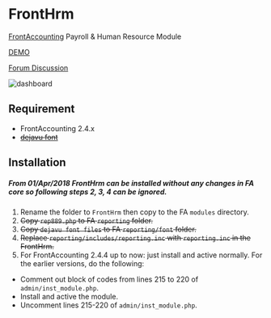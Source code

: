 # FrontHrm
[FrontAccounting](http://frontaccounting.com/) Payroll & Human Resource Module

[DEMO](http://notrinos.com/fa/index.php)

[Forum Discussion](http://frontaccounting.com/punbb/viewtopic.php?id=6860)

![dashboard](https://a.fsdn.com/con/app/proj/fronthrm/screenshots/Untitled-6972.png)

Requirement
-----------
- FrontAccounting 2.4.x
- ~~[dejavu font](http://frontaccounting.com/wb3/modules/download_gallery/dlc.php?file=57)~~

Installation
------------
##### From 01/Apr/2018 FrontHrm can be installed without any changes in FA core so following steps 2, 3, 4 can be ignored.
1. Rename the folder to `FrontHrm` then copy to the FA `modules` directory.
2. ~~Copy `rep889.php` to FA `reporting` folder.~~
3. ~~Copy `dejavu font files` to FA `reporting/font` folder.~~
4. ~~Replace `reporting/includes/reporting.inc` with `reporting.inc` in the FrontHrm.~~
5. For FrontAccounting 2.4.4 up to now: just install and active normally. For the earlier versions, do the following:

- Comment out block of codes from lines 215 to 220 of `admin/inst_module.php`.
- Install and active the module.
- Uncomment lines 215-220 of `admin/inst_module.php`.
